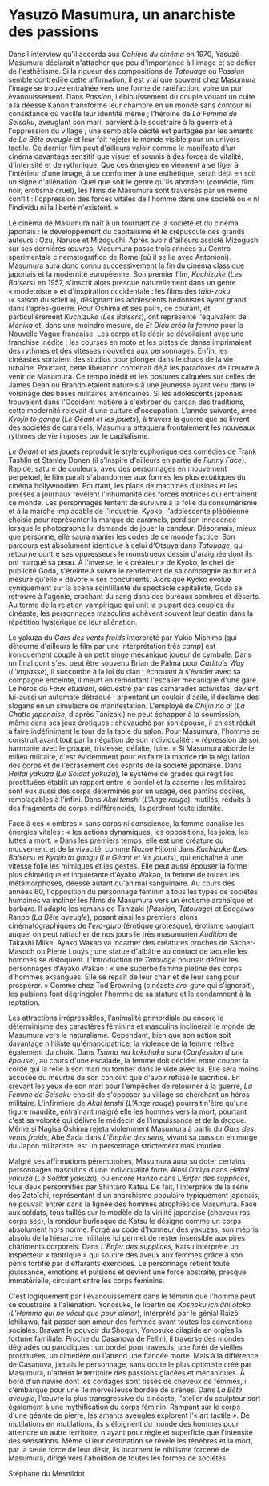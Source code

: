 # Yasuzō Masumura, un anarchiste des passions

Dans l'interview qu'il accorda aux *Cahiers du cinéma* en 1970, Yasuzō Masumura déclarait n'attacher que peu d'importance à l'image et se défier de l'esthétisme. Si la rigueur des compositions de *Tatouage* ou *Passion* semble contredire cette affirmation, il est vrai que souvent chez Masumura l'image se trouve entraînée vers une forme de raréfaction, voire un pur évanouissement. Dans *Passion*, l'éblouissement du couple vouant un culte à la déesse Kanon transforme leur chambre en un monde sans contour ni consistance où vacille leur identité même&nbsp;; l'héroïne de *La Femme de Seisaku*, aveuglant son mari, parvient à le soustraire à la guerre et à l'oppression du village&nbsp;; une semblable cécité est partagée par les amants de *La Bête aveugle* et leur fait rejeter le monde visible pour un univers tactile. Ce dernier film peut d'ailleurs valoir comme le manifeste d'un cinéma davantage sensitif que visuel et soumis à des forces de vitalité, d'intensité et de rythmique. Que ces énergies en viennent à se figer à l'intérieur d'une image, à se conformer à une esthétique, serait déjà en soit un signe d'aliénation. Quel que soit le genre qu'ils abordent (comédie, film noir, érotisme cruel), les films de Masumura sont traversés par un même conflit&nbsp;: l'oppression des forces vitales de l'homme dans une société où «&nbsp;ni l'individu ni la liberté n'existent.&nbsp;»

Le cinéma de Masumura naît à un tournant de la société et du cinéma japonais&nbsp;: le développement du capitalisme et le crépuscule des grands auteurs&nbsp;: Ozu, Naruse et Mizoguchi. Après avoir d'ailleurs assisté Mizoguchi sur ses dernières œuvres, Masumura passe trois années au Centro sperimentale cinematografico de Rome (où il se lie avec Antonioni). Masumura aura donc connu successivement la fin du cinéma classique japonais et la modernité européenne. Son premier film, *Kuchizuke* (*Les Baisers*) en 1957, s'inscrit alors presque naturellement dans un genre «&nbsp;moderniste&nbsp;» et d'inspiration occidentale&nbsp;: les films des *taïo-zoku* («&nbsp;saison du soleil&nbsp;»), désignant les adolescents hédonistes ayant grandi dans l'après-guerre. Pour Ōshima et ses pairs, ce courant, et particulièrement *Kuchizuke* (*Les Baisers*), ont représenté l'équivalent de *Monika* et, dans une moindre mesure, de *Et Dieu créa la femme* pour la Nouvelle Vague française. Les corps et le désir se dévoilaient avec une franchise inédite&nbsp;; les courses en moto et les pistes de danse imprimaient des rythmes et des vitesses nouvelles aux personnages. Enfin, les cinéastes sortaient des studios pour plonger dans le chaos de la vie urbaine. Pourtant, cette libération contenait déjà les paradoxes de l'œuvre à venir de Masumura. Ce tempo inédit et les postures calquées sur celles de James Dean ou Brando étaient naturels à une jeunesse ayant vécu dans le voisinage des bases militaires américaines. Si les adolescents japonais trouvaient dans l'Occident matière à s'extirper du carcan des traditions, cette modernité relevait d'une culture d'occupation. L'année suivante, avec *Kyojin to gangu* (*Le Géant et les jouets*), à travers la guerre que se livrent des sociétés de caramels, Masumura attaquera frontalement les nouveaux rythmes de vie imposés par le capitalisme.

*Le Géant et les jouets* reproduit le style euphorique des comédies de Frank Tashlin et Stanley Donen (il s'inspire d'ailleurs en partie de *Funny Face*). Rapide, saturé de couleurs, avec des personnages en mouvement perpétuel, le film paraît s'abandonner aux formes les plus extatiques du cinéma hollywoodien. Pourtant, les plans de machines d'usines et les presses à journaux révèlent l'inhumanité des forces motrices qui entraînent ce monde. Les personnages tentent de survivre à la folie du consumérisme et à la marche implacable de l'industrie. Kyoko, l'adolescente plébéienne choisie pour représenter la marque de caramels, perd son innocence lorsque le photographe lui demande de jouer la candeur. Désormais, mieux que personne, elle saura manier les codes de ce monde factice. Son parcours est absolument identique à celui d'Otsuya dans *Tatouage*, qui retourne contre ses oppresseurs le monstrueux dessin d'araignée dont ils ont marqué sa peau. À l'inverse, le «&nbsp;créateur&nbsp;» de Kyoko, le chef de publicité Goda, s'éreinte à suivre le rendement de sa compagnie au fur et à mesure qu'elle «&nbsp;dévore&nbsp;» ses concurrents. Alors que Kyoko évolue cyniquement sur la scène scintillante du spectacle capitaliste, Goda se retrouve à l'agonie, crachant du sang dans des bureaux sombres et déserts. Au terme de la relation vampirique qui unit la plupart des couples du cinéaste, les personnages masculins achèvent souvent leur destin dans la répétition hystérique de leur aliénation.

Le yakuza du *Gars des vents froids* interprété par Yukio Mishima (qui détourne d'ailleurs le film par une interprétation très *camp*) est ironiquement couplé à un petit singe mécanique joueur de cymbale. Dans un final dont s'est peut être souvenu Brian de Palma pour *Carlito's Way* (*L'Impasse*), il succombe à la loi du clan&nbsp;: échouant à s'évader avec sa compagne enceinte, il meurt en remontant l'escalier mécanique d'une gare. Le héros du *Faux étudiant*, séquestré par ses camarades activistes, devient lui-aussi un automate détraqué&nbsp;: arpentant un couloir d'asile, il déclame des slogans en un simulacre de manifestation. L'employé de *Chijin no ai* (*La Chatte japonaise*, d'après Tanizaki) ne peut échapper à la soumission, même dans ses jeux érotiques&nbsp;: chevauché par son épouse, il en est réduit à faire indéfiniment le tour de la table du salon. Pour Masumura, l'homme se construit avant tout par la négation de son individualité&nbsp;: «&nbsp;répression de soi, harmonie avec le groupe, tristesse, défaite, fuite.&nbsp;» Si Masumura aborde le milieu militaire, c'est évidemment pour en faire la matrice de la régulation des corps et de l'écrasement des esprits de la société japonaise. Dans *Heitai yakuza* (*Le Soldat yakuza*), le système de grades qui régit les prostituées établit un rapport entre le bordel et la caserne&nbsp;: les militaires sont eux aussi des corps déterminés par un usage, des pantins dociles, remplaçables à l'infini. Dans *Akai tenshi* (*L'Ange rouge*), mutilés, réduits à des fragments de corps indifférenciés, ils perdront toute identité.

Face à ces «&nbsp;ombres&nbsp;» sans corps ni conscience, la femme canalise les énergies vitales&nbsp;: «&nbsp;les actions dynamiques, les oppositions, les joies, les luttes à mort.&nbsp;» Dans les premiers temps, elle est une créature du mouvement et de la vivacité, comme Nozoe Hitomi dans *Kuchizuke* (*Les Baisers*) et *Kyojin to gangu* (*Le Géant et les jouets*), qui enchaîne à une vitesse folle les mimiques et les gestes. Elle peut aussi épouser la forme plus chimérique et inquiétante d'Ayako Wakao, la femme de toutes les métamorphoses, déesse autant qu'animal sanguinaire. Au cours des années 60, l'opposition du personnage féminin à tous les types de sociétés humaines va incliner les films de Masumura vers un érotisme archaïque et barbare. Il adapte les romans de Tanizaki (*Passion*, *Tatouage*) et Edogawa Ranpo (*La Bête aveugle*), posant ainsi les premiers jalons cinématographiques de l'*ero-guro* (érotique grotesque), érotisme sanglant auquel on peut rattacher de nos jours le très masumurien *Audition* de Takashi Miike. Ayako Wakao va incarner des créatures proches de Sacher-Masoch ou Pierre Louÿs&nbsp;; une statue d'albâtre au contact de laquelle les hommes se disloquent. L'introduction de *Tatouage* pourrait définir les personnages d'Ayako Wakao&nbsp;: «&nbsp;une superbe femme piétine des corps d'hommes exsangues. Elle se repaît de leur chair et de leur sang pour prospérer.&nbsp;» Comme chez Tod Browning (cinéaste *ero-guro* qui s'ignorait), les pulsions font dégringoler l'homme de sa stature et le condamnent à la reptation.

Les attractions irrépressibles, l'animalité primordiale ou encore le déterminisme des caractères féminins et masculins inclinerait le monde de Masumura vers le naturalisme. Cependant, bien que son action soit davantage nihiliste qu'émancipatrice, la violence de la femme relève également du choix. Dans *Tsuma wa kokuhaku suru* (*Confession d'une épouse*), au cours d'une escalade, la femme doit décider entre couper la corde qui la relie à son mari ou tomber dans le vide avec lui. Elle sera moins accusée du meurtre de son conjoint que d'avoir refusé le sacrifice. En crevant les yeux de son mari pour l'empêcher de retourner à la guerre, *La Femme de Seisaku* choisit de s'opposer au village se cherchant un héros militaire. L'infirmière de *Akai tenshi* (*L'Ange rouge*) pourrait n'être qu'une figure maudite, entraînant malgré elle les hommes vers la mort, pourtant c'est sa volonté qui délivre le médecin de l'impuissance et de la drogue. Même si Nagisa Ōshima rejeta violemment Masumura à partir du *Gars des vents froids*, Abe Sada dans *L'Empire des sens*, vivant sa passion en marge du Japon militariste, est un personnage strictement masumurien.

Malgré ses affirmations péremptoires, Masumura aura su doter certains personnages masculins d'une individualité forte. Ainsi Omiya dans *Heitai yakuza* (*Le Soldat yakuza*), ou encore Hanzo dans *L'Enfer des supplices*, tous deux personnifiés par Shintaro Katsu. De fait, l'interprète de la série des Zatoïchi, représentant d'un anarchisme populaire typiquement japonais, ne pouvait entrer dans la lignée des hommes atrophiés de Masumura. Face aux soldats, tous taillés sur le modèle de la virilité japonaise (cheveux ras, corps sec), la rondeur burlesque de Katsu le désigne comme un corps absolument hors norme. Forgé au code d'honneur des yakuzas, son mépris absolu de la hiérarchie militaire lui permet de rester insensible aux pires châtiments corporels. Dans *L'Enfer des supplices*, Katsu interprète un inspecteur «&nbsp;tantrique&nbsp;» qui soutire des aveux aux femmes grâce à son pénis fortifié par d'effarants exercices. Le personnage retient toute jouissance, émotions et pulsions et devient une force abstraite, presque immatérielle, circulant entre les corps féminins.

C'est logiquement par l'évanouissement dans le féminin que l'homme peut se soustraire à l'aliénation. Yonosuke, le libertin de *Koshoku ichidai otoko* (*L'Homme qui ne vécut que pour aimer*), interprété par le génial Raizō Ichikawa, fait passer son amour des femmes avant toutes les conventions sociales. Bravant le pouvoir du Shogun, Yonosuke dilapide en orgies la fortune familiale. Proche du Casanova de Fellini, il traverse des mondes dégradés ou parodiques&nbsp;: un bordel pour travestis, une forêt de vieilles prostituées, un cimetière où l'attend une fiancée morte. Mais à la différence de Casanova, jamais le personnage, sans doute le plus optimiste créé par Masumura, n'atteint le territoire des passions glacées et mécaniques. À bord d'un navire dont les cordages sont tissés de cheveux de femmes, il s'embarque pour une île merveilleuse bordée de sirènes. Dans *La Bête aveugle*, l'œuvre la plus transgressive du cinéaste, l'atelier du sculpteur sert également à une mythification du corps féminin. Rampant sur le corps d'une géante de pierre, les amants aveugles explorent l'«&nbsp;art tactile&nbsp;». De mutilations en mutilations, ils s'éloignent du monde des hommes pour atteindre un autre territoire, n'ayant pour règle et superficie que l'intensité des sensations. Même si leur destination se révèle les ténèbres et la mort, par la seule force de leur désir, ils incarnent le nihilisme forcené de Masumura, dirigé vers l'abolition de toutes les formes de sociétés.

Stéphane du Mesnildot